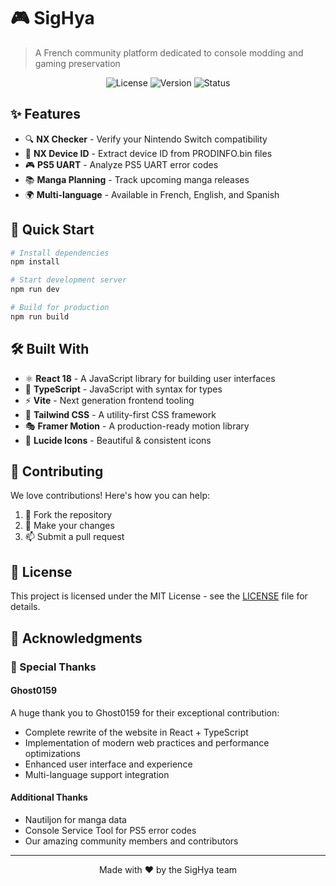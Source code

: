 # 🎮 SigHya

> A French community platform dedicated to console modding and gaming preservation

<div align="center">

![License](https://img.shields.io/badge/license-MIT-blue.svg)
![Version](https://img.shields.io/badge/version-2.1.6-green.svg)
![Status](https://img.shields.io/badge/status-active-success.svg)

</div>

## ✨ Features

- 🔍 **NX Checker** - Verify your Nintendo Switch compatibility
- 🔑 **NX Device ID** - Extract device ID from PRODINFO.bin files
- 🎮 **PS5 UART** - Analyze PS5 UART error codes
- 📚 **Manga Planning** - Track upcoming manga releases
- 🌍 **Multi-language** - Available in French, English, and Spanish

## 🚀 Quick Start

```bash
# Install dependencies
npm install

# Start development server
npm run dev

# Build for production
npm run build
```

## 🛠️ Built With

- ⚛️ **React 18** - A JavaScript library for building user interfaces
- 📘 **TypeScript** - JavaScript with syntax for types
- ⚡ **Vite** - Next generation frontend tooling
- 🎨 **Tailwind CSS** - A utility-first CSS framework
- 🎭 **Framer Motion** - A production-ready motion library
- 🎯 **Lucide Icons** - Beautiful & consistent icons

## 🤝 Contributing

We love contributions! Here's how you can help:

1. 🍴 Fork the repository
2. 🔧 Make your changes
3. 📫 Submit a pull request

## 📝 License

This project is licensed under the MIT License - see the [LICENSE](LICENSE) file for details.

## 💖 Acknowledgments

### 🌟 Special Thanks

#### Ghost0159
A huge thank you to Ghost0159 for their exceptional contribution:
- Complete rewrite of the website in React + TypeScript
- Implementation of modern web practices and performance optimizations
- Enhanced user interface and experience
- Multi-language support integration

#### Additional Thanks
- Nautiljon for manga data
- Console Service Tool for PS5 error codes
- Our amazing community members and contributors

---

<div align="center">
Made with ❤️ by the SigHya team
</div>